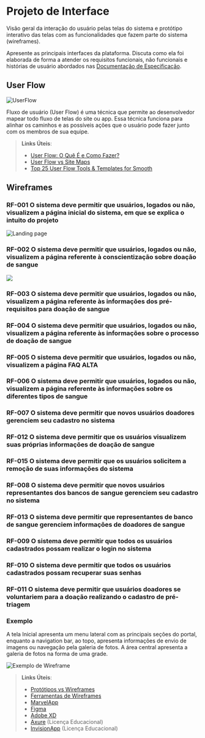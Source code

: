 
# Projeto de Interface

Visão geral da interação do usuário pelas telas do sistema e protótipo interativo das telas com as funcionalidades que fazem parte do sistema (wireframes).

 Apresente as principais interfaces da plataforma. Discuta como ela foi elaborada de forma a atender os requisitos funcionais, não funcionais e histórias de usuário abordados nas <a href="2-Especificação do Projeto.md"> Documentação de Especificação</a>.

## User Flow

![UserFlow](https://github.com/ICEI-PUC-Minas-PMV-SI/pmv-si-2023-1-e1-proj-web-t3-banco_de_sangue/blob/main/src/public/assets/doc-images/fluxo-da-aplica%C3%A7%C3%A3o.png)

Fluxo de usuário (User Flow) é uma técnica que permite ao desenvolvedor mapear todo fluxo de telas do site ou app. Essa técnica funciona para alinhar os caminhos e as possíveis ações que o usuário pode fazer junto com os membros de sua equipe.

> **Links Úteis**:
> - [User Flow: O Quê É e Como Fazer?](https://medium.com/7bits/fluxo-de-usu%C3%A1rio-user-flow-o-que-%C3%A9-como-fazer-79d965872534)
> - [User Flow vs Site Maps](http://designr.com.br/sitemap-e-user-flow-quais-as-diferencas-e-quando-usar-cada-um/)
> - [Top 25 User Flow Tools & Templates for Smooth](https://www.mockplus.com/blog/post/user-flow-tools)


## Wireframes
### RF-001 O sistema deve permitir que usuários, logados ou não, visualizem a página inicial do sistema, em que se explica o intuito do projeto
![Landing page](https://github.com/ICEI-PUC-Minas-PMV-SI/pmv-si-2023-1-e1-proj-web-t3-banco_de_sangue/blob/main/src/public/assets/doc-images/landing%20pagetelas.png)
		
### RF-002	O sistema deve permitir que usuários, logados ou não, visualizem a página referente à conscientização sobre doação de sangue	
![](https://github.com/ICEI-PUC-Minas-PMV-SI/pmv-si-2023-1-e1-proj-web-t3-banco_de_sangue/blob/main/src/public/assets/doc-images/por%20que%20doartelas.png)

### RF-003	O sistema deve permitir que usuários, logados ou não, visualizem a página referente às informações dos pré-requisitos para doação de sangue	

### RF-004	O sistema deve permitir que usuários, logados ou não, visualizem a página referente às informações sobre o processo de doação de sangue		

### RF-005	O sistema deve permitir que usuários, logados ou não, visualizem a página FAQ	ALTA	

### RF-006	O sistema deve permitir que usuários, logados ou não, visualizem a página referente às informações sobre os diferentes tipos de sangue	

### RF-007	O sistema deve permitir que novos usuários doadores gerenciem seu cadastro no sistema
### RF-012	O sistema deve permitir que os usuários visualizem suas próprias informações de doação de sangue	
### RF-015	O sistema deve permitir que os usuários solicitem a remoção de suas informações do sistema

### RF-008	O sistema deve permitir que novos usuários representantes dos bancos de sangue gerenciem seu cadastro no sistema	
### RF-013	O sistema deve permitir que representantes de banco de sangue gerenciem informações de doadores de sangue

### RF-009	O sistema deve permitir que todos os usuários cadastrados possam realizar o login no sistema		
### RF-010	O sistema deve permitir que todos os usuários cadastrados possam recuperar suas senhas	

### RF-011	O sistema deve permitir que usuários doadores se voluntariem para a doação realizando o cadastro de pré-triagem	




### Exemplo

A tela Inicial apresenta um menu lateral com as principais seções do portal, enquanto a navigation bar, ao topo, apresenta informações de envio de imagens ou navegação pela galeria de fotos. A área central apresenta a galeria de fotos na forma de uma grade.

![Exemplo de Wireframe](img/wireframe-example.png)

 
> **Links Úteis**:
> - [Protótipos vs Wireframes](https://www.nngroup.com/videos/prototypes-vs-wireframes-ux-projects/)
> - [Ferramentas de Wireframes](https://rockcontent.com/blog/wireframes/)
> - [MarvelApp](https://marvelapp.com/developers/documentation/tutorials/)
> - [Figma](https://www.figma.com/)
> - [Adobe XD](https://www.adobe.com/br/products/xd.html#scroll)
> - [Axure](https://www.axure.com/edu) (Licença Educacional)
> - [InvisionApp](https://www.invisionapp.com/) (Licença Educacional)

